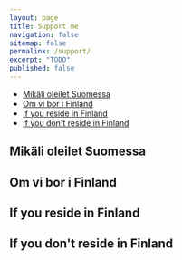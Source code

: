 ```yaml
---
layout: page
title: Support me
navigation: false
sitemap: false
permalink: /support/
excerpt: "TODO"
published: false
---
```


<!-- editorconfig-checker-disable -->
<!-- prettier-ignore-start -->

<!-- START doctoc generated TOC please keep comment here to allow auto update -->
<!-- DON'T EDIT THIS SECTION, INSTEAD RE-RUN doctoc TO UPDATE -->

- [Mikäli oleilet Suomessa](#mik%C3%A4li-oleilet-suomessa)
- [Om vi bor i Finland](#om-vi-bor-i-finland)
- [If you reside in Finland](#if-you-reside-in-finland)
- [If you don't reside in Finland](#if-you-dont-reside-in-finland)

<!-- END doctoc generated TOC please keep comment here to allow auto update -->

<!-- prettier-ignore-end -->
<!-- editorconfig-checker-enable -->

## Mikäli oleilet Suomessa

## Om vi bor i Finland

## If you reside in Finland

## If you don't reside in Finland
